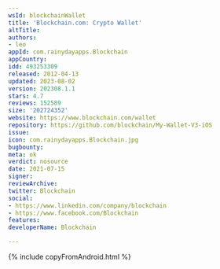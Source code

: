 ```yaml
---
wsId: blockchainWallet
title: 'Blockchain.com: Crypto Wallet'
altTitle: 
authors:
- leo
appId: com.rainydayapps.Blockchain
appCountry: 
idd: 493253309
released: 2012-04-13
updated: 2023-08-02
version: 202308.1.1
stars: 4.7
reviews: 152589
size: '202724352'
website: https://www.blockchain.com/wallet
repository: https://github.com/blockchain/My-Wallet-V3-iOS
issue: 
icon: com.rainydayapps.Blockchain.jpg
bugbounty: 
meta: ok
verdict: nosource
date: 2021-07-15
signer: 
reviewArchive: 
twitter: Blockchain
social:
- https://www.linkedin.com/company/blockchain
- https://www.facebook.com/Blockchain
features: 
developerName: Blockchain

---
```


{% include copyFromAndroid.html %}